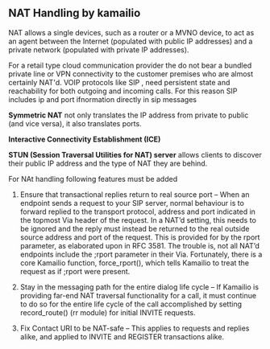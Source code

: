 ## NAT Handling by kamailio

NAT allows a single devices, such as a router or a MVNO device, to act as an agent between the Internet (populated with public IP addresses) and a private network (populated with private IP addresses). 

For a retail type cloud communication provider the do not bear a bundled private line or VPN connectivity to the customer premises who are almost certainly NAT'd. VOIP protocols like SIP , need persistent state and reachability for both outgoing and incoming calls. For this reason SIP includes ip and port ifnormation directly in sip messages 

**Symmetric NAT** not only translates the IP address from private to public (and vice versa), it also translates ports. 

**Interactive Connectivity Establishment (ICE)** 

**STUN (Session Traversal Utilities for NAT) server** allows clients to discover their public IP address and the type of NAT they are behind. 

For NAt handling following features must be added 

1. Ensure that transactional replies return to real source port – When an endpoint sends a request to your SIP server, normal behaviour is to forward replied to the transport protocol, address and port indicated in the topmost Via header of the request. 
In a NAT’d setting, this needs to be ignored and the reply must instead be returned to the real outside source address and port of the request. This is provided for by the rport parameter, as elaborated upon in RFC 3581. The trouble is, not all NAT’d endpoints include the ;rport parameter in their Via. Fortunately, there is a core Kamailio function, force_rport(), which tells Kamailio to treat the request as if ;rport were present.

2. Stay in the messaging path for the entire dialog life cycle – If Kamailio is providing far-end NAT traversal functionality for a call, it must continue to do so for the entire life cycle of the call accomplished by setting record_route() (rr module) for initial INVITE requests.

3. Fix Contact URI to be NAT-safe – This applies to requests and replies alike, and applied to INVITE and REGISTER transactions alike. 